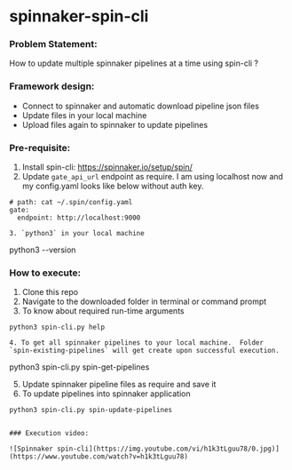 # spinnaker-spin-cli

### Problem Statement:
How to update multiple spinnaker pipelines at a time using spin-cli ?

### Framework design:
 - Connect to spinnaker and automatic download pipeline json files
 - Update files in your local machine
 - Upload files again to spinnaker to update pipelines


### Pre-requisite:

1. Install spin-cli: https://spinnaker.io/setup/spin/
2. Update `gate_api_url` endpoint as require. I am using localhost now and my config.yaml looks like below without auth key.
```
# path: cat ~/.spin/config.yaml
gate:
  endpoint: http://localhost:9000

3. `python3` in your local machine
```
python3 --version


### How to execute:
1. Clone this repo
2. Navigate to the downloaded folder in terminal or command prompt
3. To know about required run-time arguments
```
python3 spin-cli.py help

4. To get all spinnaker pipelines to your local machine.  Folder `spin-existing-pipelines` will get create upon successful execution.
```
python3 spin-cli.py spin-get-pipelines

5. Update spinnaker pipeline files as require and save it
6. To update pipelines into spinnaker application
```
python3 spin-cli.py spin-update-pipelines


### Execution video:

![Spinnaker spin-cli](https://img.youtube.com/vi/h1k3tLguu78/0.jpg)](https://www.youtube.com/watch?v=h1k3tLguu78)
